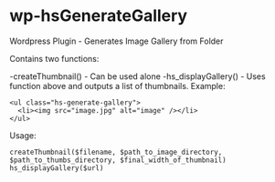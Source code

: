 wp-hsGenerateGallery
====================

Wordpress Plugin - Generates Image Gallery from Folder

Contains two functions:

-createThumbnail() - Can be used alone
-hs_displayGallery() - Uses function above and outputs a list of thumbnails. Example:

```
<ul class="hs-generate-gallery">
  <li><img src="image.jpg" alt="image" /></li>
</ul>
```


Usage:

```
createThumbnail($filename, $path_to_image_directory, $path_to_thumbs_directory, $final_width_of_thumbnail)
hs_displayGallery($url)
```
